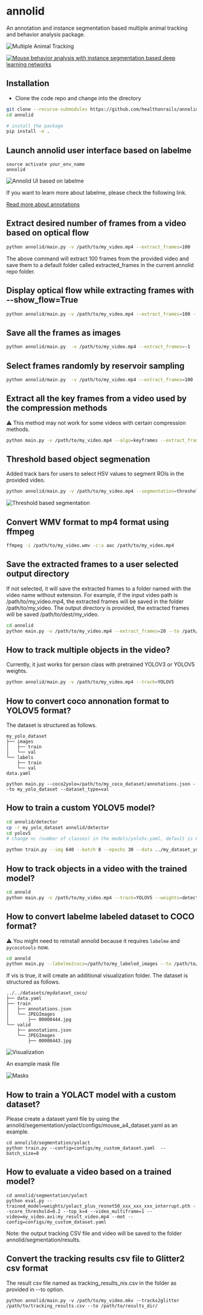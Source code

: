 # annolid
An annotation and instance segmentation based multiple animal tracking and behavior analysis package.

![Multiple Animal Tracking](docs/imgs/mutiple_animal_tracking.png)

[![Mouse behavior analysis with instance segmentation based deep learning networks](http://img.youtube.com/vi/op3A4_LuVj8/0.jpg)](http://www.youtube.com/watch?v=op3A4_LuVj8 "Mouse behavior analysis with instance segmentation based deep learning networks")

## Installation

* Clone the code repo and change into the directory
```bash
git clone --recurse-submodules https://github.com/healthonrails/annolid.git
cd annolid 

# install the package
pip install -e .
```

## Launch annolid user interface based on labelme
```
source activate your_env_name
annolid
```
![Annolid UI based on labelme](docs/imgs/annolid_ui.png)

If you want to learn more about labelme, please check the following link. 

[Read more about annotations](annolid/annotation/labelme.md)

## Extract desired number of frames from a video based on optical flow

```bash
python annolid/main.py -v /path/to/my_video.mp4 --extract_frames=100
```
The above command will extract 100 frames from the provided video and save them to a default folder called extracted_frames in the current annolid repo folder. 

## Display optical flow while extracting frames with **--show_flow=True**
```bash
python annolid/main.py -v /path/to/my_video.mp4 --extract_frames=100 --show_flow=True
```

## Save all the frames as images
```bash
python annolid/main.py  -v /path/to/my_video.mp4 --extract_frames=-1
```
## Select frames randomly by reservoir sampling
```bash
python annolid/main.py  -v /path/to/my_video.mp4 --extract_frames=100 --algo=random
```

## Extract all the key frames from a video used by the compression methods
:warning: This method may not work for some videos with certain compression methods. 
```bash
python main.py -v /path/to/my_video.mp4 --algo=keyframes --extract_frames=-1
```

## Threshold based object segmenation
Added track bars for users to select HSV values to 
segment ROIs in the provided video. 
```bash
python annolid/main.py -v /path/to/my_video.mp4 --segmentation=threshold
```
![Threshold based segmentation](docs/imgs/threshold_based_segmentation.png)

## Convert WMV format to mp4 format using ffmpeg
```bash
ffmpeg -i /path/to/my_video.wmv -c:a aac /path/to/my_video.mp4
```

## Save the extracted frames to a user selected output directory 
If not selected, it will save the extracted frames to a folder named with the video name without extension. For example, if the input video path is /path/to/my_video.mp4, the extracted frames will be saved in the folder /path/to/my_video. 
The output directory is provided, the extracted frames will be saved /path/to/dest/my_video. 
```bash
cd annolid
python main.py -v /path/to/my_video.mp4 --extract_frames=20 --to /path/to/dest --algo=uniform
```

## How to track multiple objects in the video? 
Currently, it just works for person class with pretrained YOLOV3 or YOLOV5 weights.
```bash
python annolid/main.py -v /path/to/my_video.mp4 --track=YOLOV5
```

## How to convert coco annonation format to YOLOV5 format? 
The dataset is structured as follows. 
```
my_yolo_dataset
├── images
│   ├── train
│   └── val
└── labels
    ├── train
    └── val
data.yaml
```
```
python main.py --coco2yolo=/path/to/my_coco_dataset/annotations.json --to my_yolo_dataset --dataset_type=val
```
## How to train a custom YOLOV5 model? 
```bash
cd annolid/detector
cp -r my_yolo_dataset annolid/detector
cd yolov5
# change nc (number of classes) in the models/yolo5x.yaml, default is 80

python train.py --img 640 --batch 8 --epochs 30 --data ../my_dataset_yolo/data.yaml --cfg ./models/yolov5x.yaml --weights yolov5x.pt --name yolov5x_my_model --cache
```

## How to track objects in a video with the trained model? 

```bash
cd annold
python main.py -v /path/to/my_video.mp4 --track=YOLOV5 --weights=detector/yolov5/runs/exp5_yolov5x_my_model/weights/best.pt
```

## How to convert labelme labeled dataset to COCO format? 
:warning: You might need to reinstall annolid because it requires `labelme`
and `pycocotools` now.
```bash
cd annold
python main.py --labelme2coco=/path/to/my_labeled_images --to /path/to/my_dataset_coco --labels=/path/to/my_labels.txt --vis=True
```
If vis is true, it will create an additional visualization folder. 
The dataset is structured as follows. 
```
../../datasets/mydataset_coco/
├── data.yaml
├── train
│   ├── annotations.json
│   └── JPEGImages
│       ├── 00000444.jpg
└── valid
    ├── annotations.json
    └── JPEGImages
        ├── 00000443.jpg
```

![Visualization](docs/imgs/00002895_7.jpg)

An example mask file

![Masks](docs/imgs/00002895_7_mask.png)

## How to train a YOLACT model with a custom dataset? 
Please create a dataset yaml file by using the 
annolid/segementation/yolact/configs/mouse_a4_dataset.yaml as 
an example. 
```
cd annolild/segmentation/yolact
python train.py --config=configs/my_custom_dataset.yaml  --batch_size=8
```
## How to evaluate a video based on a trained model?
```
cd annolid/segmentation/yolact
python eval.py --trained_model=weights/yolact_plus_resnet50_xxx_xxx_xxx_interrupt.pth --score_threshold=0.2 --top_k=4 --video_multiframe=1 --video=my_video.avi:my_result_video.mp4 --mot --config=configs/my_custom_dataset.yaml
```
Note: the output tracking CSV file and video will be saved to 
the folder annolid/segmentation/results. 

## Convert the tracking results csv file to Glitter2 csv format
The result csv file named as tracking_results_nix.csv in the folder as provided in --to option. 
```
python annolid/main.py -v /path/to/my_video.mkv --tracks2glitter /path/to/tracking_results.csv --to /path/to/results_dir/
```